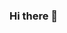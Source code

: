 ### Hi there 👋

<!--
**manuel-salazar1/manuel-salazar1** is a ✨ _special_ ✨ repository because its `README.md` (this file) appears on your GitHub profile.

Here are some ideas to get you started:

- 🔭 I’m currently working on adding some skills to my toolbox to help me manipulate the world around me. Thanks Codeup!
- 🌱 I’m currently learning anything and everything that I can. 
- 👯 I’m looking to collaborate on anything sports related. Most interested in NFL and NBA. 
- 🤔 I’m looking for help with life :)
- 💬 Ask me about almost anything! I'll let you know if I don't want to entertain your question. It's unlikely though!
- 📫 How to reach me: Search for me on LinkedIn or anywhere else you can find me. 
- 😄 
- ⚡ Fun fact: I ran my first marathon in Decemeber of 2022. It's was one of the hardest things I've ever done physically and I grew mentally! 
-->
